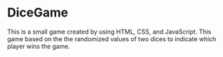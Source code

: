 # DiceGame
This is a small game created by using HTML, CSS, and JavaScript. This game based on the the randomized values of two dices to indicate which player wins the game.
